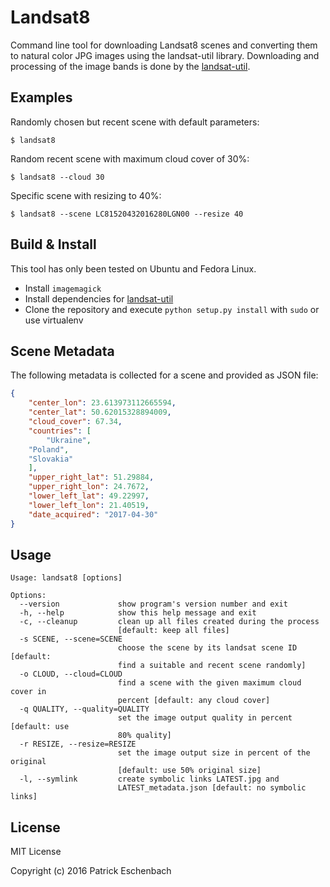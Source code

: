 # Landsat8

Command line tool for downloading Landsat8 scenes and converting them to natural color JPG images using the landsat-util library.
Downloading and processing of the image bands is done by the [landsat-util](https://github.com/developmentseed/landsat-util).

## Examples

Randomly chosen but recent scene with default parameters:

```
$ landsat8
```

Random recent scene with maximum cloud cover of 30%:

```
$ landsat8 --cloud 30
```

Specific scene with resizing to 40%:

```
$ landsat8 --scene LC81520432016280LGN00 --resize 40
```

## Build & Install

This tool has only been tested on Ubuntu and Fedora Linux.

* Install `imagemagick`
* Install dependencies for [landsat-util](https://pythonhosted.org/landsat-util/installation.html)
* Clone the repository and execute `python setup.py install` with `sudo` or use virtualenv

## Scene Metadata

The following metadata is collected for a scene and provided as JSON file:

```json
{
    "center_lon": 23.613973112665594,
    "center_lat": 50.62015328894009,
    "cloud_cover": 67.34,
    "countries": [
        "Ukraine",
	"Poland",
	"Slovakia"
    ],
    "upper_right_lat": 51.29884,
    "upper_right_lon": 24.7672,
    "lower_left_lat": 49.22997,
    "lower_left_lon": 21.40519,
    "date_acquired": "2017-04-30"
}
```

## Usage

```
Usage: landsat8 [options]

Options:
  --version             show program's version number and exit
  -h, --help            show this help message and exit
  -c, --cleanup         clean up all files created during the process
                        [default: keep all files]
  -s SCENE, --scene=SCENE
                        choose the scene by its landsat scene ID [default:
                        find a suitable and recent scene randomly]
  -o CLOUD, --cloud=CLOUD
                        find a scene with the given maximum cloud cover in
                        percent [default: any cloud cover]
  -q QUALITY, --quality=QUALITY
                        set the image output quality in percent [default: use
                        80% quality]
  -r RESIZE, --resize=RESIZE
                        set the image output size in percent of the original
                        [default: use 50% original size]
  -l, --symlink         create symbolic links LATEST.jpg and
                        LATEST_metadata.json [default: no symbolic links]
```

## License

MIT License

Copyright (c) 2016 Patrick Eschenbach

